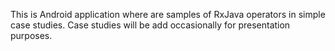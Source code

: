 This is Android application where are samples of RxJava operators in simple case studies.
Case studies will be add occasionally for presentation purposes.
